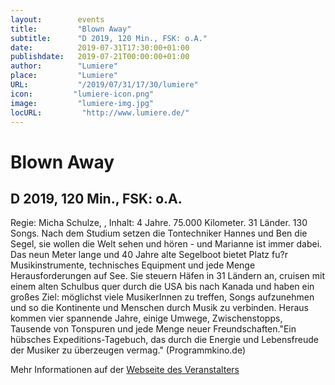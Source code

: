 ```yaml
---
layout:        events
title:         "Blown Away"
subtitle:      "D 2019, 120 Min., FSK: o.A."
date:          2019-07-31T17:30:00+01:00
publishdate:   2019-07-21T00:00:00+01:00
author:        "Lumiere"
place:         "Lumiere"
URL:           "/2019/07/31/17/30/lumiere"
icon:         "lumiere-icon.png"
image:         "lumiere-img.jpg"
locURL:         "http://www.lumiere.de/"
---
```


Blown Away
===========

D 2019, 120 Min., FSK: o.A.
-----------

Regie:  Micha Schulze, , Inhalt: 4 Jahre. 75.000 Kilometer. 31 Länder. 130 Songs. Nach dem Studium setzen die Tontechniker Hannes und Ben die Segel, sie wollen die Welt sehen und hören - und Marianne ist immer dabei. Das neun Meter lange und 40 Jahre alte Segelboot bietet Platz fu?r Musikinstrumente, technisches Equipment und jede Menge Herausforderungen auf See. Sie steuern Häfen in 31 Ländern an, cruisen mit einem alten Schulbus quer durch die USA bis nach Kanada und haben ein großes Ziel: möglichst viele MusikerInnen zu treffen, Songs aufzunehmen und so die Kontinente und Menschen durch Musik zu verbinden. Heraus kommen vier spannende Jahre, einige Umwege, Zwischenstopps, Tausende von Tonspuren und jede Menge neuer Freundschaften."Ein hübsches Expeditions-Tagebuch, das durch die Energie und Lebensfreude der Musiker zu überzeugen vermag." (Programmkino.de)

Mehr Informationen auf der [Webseite des Veranstalters](http://www.lumiere.de/19/07/blown.htm)
